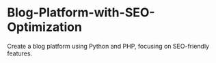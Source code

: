 # Blog-Platform-with-SEO-Optimization
Create a blog platform using Python and PHP, focusing on SEO-friendly features.
